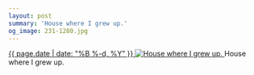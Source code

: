 ```yaml
---
layout: post
summary: 'House where I grew up.'
og_image: 231-1280.jpg
---
```


<p>
 <time>
  <a href="/231">
   {{ page.date | date: "%B %-d, %Y" }}
  </a>
 </time>
 <a href="/231">
  <img alt="House where I grew up." sizes="(min-width: 700px) 50vw, calc(100vw - 2rem)" src="{{ site.assets_url }}/231-640.jpg" srcset="{{ site.assets_url }}/231-1280.jpg 1280w, {{ site.assets_url }}/231-960.jpg 960w, {{ site.assets_url }}/231-640.jpg 640w, {{ site.assets_url }}/231-320.jpg 320w"/>
 </a>
 <span>
  House where I grew up.
 </span>
</p>
